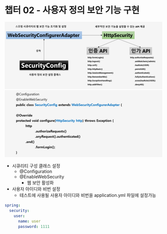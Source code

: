 # 챕터 02 - 사용자 정의 보안 기능 구현

![<img src="./1.png" width="100" heigh="100">](./1.png)
![2.png](./2.png)
- 시큐리티 구성 클래스 설정
  - @Configuration
  - @EnableWebSecurity
    - 웹 보안 활성화
- 사용자 아이디와 비번 설정
  - 테스트에 사용될 사용자 아이디와 비번을 application.yml 파일에 설정가능
```yml
spring:
  security:
    user:
      name: user
      password: 1111
```